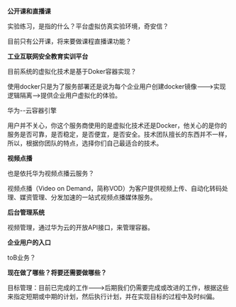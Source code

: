 

**公开课和直播课**

实验练习，是指的什么？平台虚拟仿真实验环境，奇安信？

目前只有公开课，将来要做课程直播课功能？

**工业互联网安全教育实训平台**

目前系统的虚拟化技术是基于Doker容器实现？

使用docker只是为了服务部署还是说为每个企业用户创建docker镜像--->实现逻辑隔离-->提供企业用户虚拟化的体验。

华为--云容器引擎

用户并不关心，你这个服务商使用的是虚拟化技术还是Docker，他关心的是你的服务是否可靠，是否稳定，是否便宜，是否安全。技术团队擅长的东西并不一样，所以，根据你团队的特点，选择你们自己最适合的技术。

**视频点播**

也是依托华为视频点播云服务？

视频点播（Video on Demand，简称VOD）为客户提供视频上传、自动化转码处理、媒资管理、分发加速的一站式视频点播媒体服务。

**后台管理系统**

视频管理，通过华为云的开放API接口，来管理容器。

**企业用户的入口**

toB业务？

**现在做了哪些？将要还需要做哪些？**

目标管理：目前已完成的工作--->后期我们仍需要完成或改进的工作，根据这些来指定短期或中期的计划，然后执行计划，并在实现目标的过程中及时纠偏。



